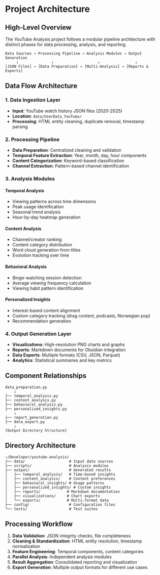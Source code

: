 # Project Architecture

## High-Level Overview

The YouTube Analysis project follows a modular pipeline architecture with distinct phases for data processing, analysis, and reporting.

```
Data Sources → Processing Pipeline → Analysis Modules → Output Generation
     ↓               ↓                    ↓                ↓
[JSON Files] → [Data Preparation] → [Multi-Analysis] → [Reports & Exports]
```

## Data Flow Architecture

### 1. Data Ingestion Layer
- **Input**: YouTube watch history JSON files (2020-2025)
- **Location**: `data/UserData_YouTube/`
- **Processing**: HTML entity cleaning, duplicate removal, timestamp parsing

### 2. Processing Pipeline
- **Data Preparation**: Centralized cleaning and validation
- **Temporal Feature Extraction**: Year, month, day, hour components
- **Content Categorization**: Keyword-based classification
- **Channel Extraction**: Pattern-based channel identification

### 3. Analysis Modules

#### Temporal Analysis
- Viewing patterns across time dimensions
- Peak usage identification
- Seasonal trend analysis
- Hour-by-day heatmap generation

#### Content Analysis
- Channel/creator ranking
- Content category distribution
- Word cloud generation from titles
- Evolution tracking over time

#### Behavioral Analysis
- Binge-watching session detection
- Average viewing frequency calculation
- Viewing habit pattern identification

#### Personalized Insights
- Interest-based content alignment
- Custom category tracking (drag content, podcasts, Norwegian pop)
- Recommendation generation

### 4. Output Generation Layer
- **Visualizations**: High-resolution PNG charts and graphs
- **Reports**: Markdown documents for Obsidian integration
- **Data Exports**: Multiple formats (CSV, JSON, Parquet)
- **Analytics**: Statistical summaries and key metrics

## Component Relationships

```
data_preparation.py
    ↓
├── temporal_analysis.py
├── content_analysis.py
├── behavioral_analysis.py
├── personalized_insights.py
    ↓
├── report_generation.py
├── data_export.py
    ↓
[Output Directory Structure]
```

## Directory Architecture

```
~/Developer/youtube-analysis/
├── data/                    # Input data sources
├── scripts/                 # Analysis modules
├── output/                  # Generated results
│   ├── temporal_analysis/   # Time-based insights
│   ├── content_analysis/    # Content preferences
│   ├── behavioral_insights/ # Usage patterns
│   ├── personalized_insights/ # Custom insights
│   ├── reports/            # Markdown documentation
│   ├── visualizations/     # Chart exports
│   └── exports/            # Multi-format data
├── config/                  # Configuration files
└── tests/                   # Test suites
```

## Processing Workflow

1. **Data Validation**: JSON integrity checks, file completeness
2. **Cleaning & Standardization**: HTML entity resolution, timestamp normalization
3. **Feature Engineering**: Temporal components, content categories
4. **Parallel Analysis**: Independent analysis modules
5. **Result Aggregation**: Consolidated reporting and visualization
6. **Export Generation**: Multiple output formats for different use cases

